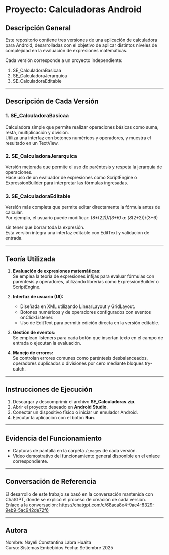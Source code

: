 # Proyecto: Calculadoras Android

## Descripción General

Este repositorio contiene tres versiones de una aplicación de calculadora para Android, desarrolladas con el objetivo de aplicar distintos niveles de complejidad en la evaluación de expresiones matemáticas.

Cada versión corresponde a un proyecto independiente:

1. SE_CalculadoraBasicaa  
2. SE_CalculadoraJerarquica  
3. SE_CalculadoraEditable  

---

## Descripción de Cada Versión

### 1. SE_CalculadoraBasicaa
Calculadora simple que permite realizar operaciones básicas como suma, resta, multiplicación y división.  
Utiliza una interfaz con botones numéricos y operadores, y muestra el resultado en un TextView.

### 2. SE_CalculadoraJerarquica
Versión mejorada que permite el uso de paréntesis y respeta la jerarquía de operaciones.  
Hace uso de un evaluador de expresiones como ScriptEngine o ExpressionBuilder para interpretar las fórmulas ingresadas.

### 3. SE_CalculadoraEditable
Versión más completa que permite editar directamente la fórmula antes de calcular.  
Por ejemplo, el usuario puede modificar:
(8*(2*2))/(3+6)
a:
(8*(2+2))/(3+6)

sin tener que borrar toda la expresión.  
Esta versión integra una interfaz editable con EditText y validación de entrada.

---

## Teoría Utilizada

1. **Evaluación de expresiones matemáticas:**  
   Se emplea la teoría de expresiones infijas para evaluar fórmulas con paréntesis y operadores, utilizando librerías como ExpressionBuilder o ScriptEngine.

2. **Interfaz de usuario (UI):**  
   - Diseñada en XML utilizando LinearLayout y GridLayout.  
   - Botones numéricos y de operadores configurados con eventos onClickListener.  
   - Uso de EditText para permitir edición directa en la versión editable.

3. **Gestión de eventos:**  
   Se emplean listeners para cada botón que insertan texto en el campo de entrada o ejecutan la evaluación.

4. **Manejo de errores:**  
   Se controlan errores comunes como paréntesis desbalanceados, operadores duplicados o divisiones por cero mediante bloques try-catch.

---

## Instrucciones de Ejecución

1. Descargar y descomprimir el archivo **SE_Calculadoras.zip**.  
2. Abrir el proyecto deseado en **Android Studio**.  
3. Conectar un dispositivo físico o iniciar un emulador Android.  
4. Ejecutar la aplicación con el botón **Run**.

---

## Evidencia del Funcionamiento

- Capturas de pantalla en la carpeta `/images` de cada versión.  
- Video demostrativo del funcionamiento general disponible en el enlace correspondiente.

---

## Conversación de Referencia

El desarrollo de este trabajo se basó en la conversación mantenida con ChatGPT, donde se explicó el proceso de creación de cada versión.  
Enlace a la conversación:  https://chatgpt.com/c/68aca8e4-9ae4-8329-9eb9-5ac942de72f6

---

## Autora

Nombre: Nayeli Constantina Labra Huaita  
Curso: Sistemas Embebidos 
Fecha: Setiembre 2025
